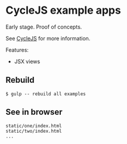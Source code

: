 # CycleJS example apps

Early stage. Proof of concepts.

See [CycleJS](https://github.com/staltz/cycle) for more information.

Features:
* JSX views

## Rebuild

```
$ gulp -- rebuild all examples
```

## See in browser

```
static/one/index.html
static/two/index.html
...
```

